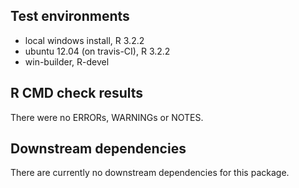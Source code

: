 ## Test environments
* local windows install, R 3.2.2
* ubuntu 12.04 (on travis-CI), R 3.2.2
* win-builder, R-devel

## R CMD check results
There were no ERRORs, WARNINGs or NOTES. 

## Downstream dependencies
There are currently no downstream dependencies for this package.